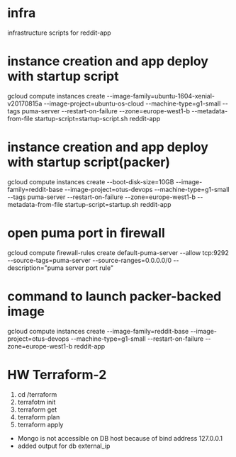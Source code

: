 
# infra
infrastructure scripts for reddit-app

# instance creation and app deploy with startup script
gcloud compute instances create --image-family=ubuntu-1604-xenial-v20170815a --image-project=ubuntu-os-cloud --machine-type=g1-small --tags puma-server --restart-on-failure --zone=europe-west1-b --metadata-from-file startup-script=startup-script.sh reddit-app

# instance creation and app deploy with startup script(packer)
gcloud compute instances create --boot-disk-size=10GB --image-family=reddit-base --image-project=otus-devops --machine-type=g1-small --tags puma-server --restart-on-failure --zone=europe-west1-b --metadata-from-file startup-script=startup.sh reddit-app

# open puma port in firewall
gcloud compute firewall-rules create default-puma-server --allow tcp:9292 --source-tags=puma-server --source-ranges=0.0.0.0/0 --description="puma server port rule"

# command to launch packer-backed image
gcloud compute instances create --image-family=reddit-base --image-project=otus-devops --machine-type=g1-small  --restart-on-failure --zone=europe-west1-b reddit-app

# HW Terraform-2

1. cd /terraform
2. terrafotm init
3. terraform get
4. terraform plan
5. terraform apply

- Mongo is not accessible on DB host because of bind address 127.0.0.1
- added output for db external_ip

